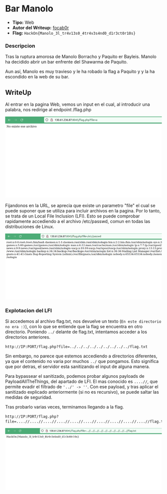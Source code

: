 # Bar Manolo #

- **Tipo:** Web
- **Autor del Writeup:** [focab0r](https://github.com/focab0r)
- **Flag:** `HackOn{Manolo_3l_tr4v13s0_4tr4v3s4nd0_d1r3ct0r10s}`

### Descripcion ###

Tras la ruptura amorosa de Manolo Borracho y Paquito er Bayleis. Manolo ha decidido abrir un bar enfrente del Shawarma de Paquito.

Aun así, Manolo es muy travieso y le ha robado la flag a Paquito y y la ha escondido en la web de su bar.

## WriteUp ##
Al entrar en la pagina Web, vemos un input en el cual, al introducir una palabra, nos redirige al endpoint /flag.php

![Accediendo a la Web](images/a.png)

Fijandonos en la URL, se aprecia que existe un parametro "file" el cual se puede suponer que se utiliza para incluir archivos en la pagina. Por lo tanto, se trata de un Local File Inclusion (LFI). Esto se puede comprobar rapidamente accediendo a el archivo /etc/passwd, comun en todas las distribuciones de Linux. 

![Probando el LFI](images/b.png)

### Explotacion del LFI ###

Si accedemos al archivo flag.txt, nos devuelve un texto (`En este directorio no era :)`), con lo que se entiende que la flag se encuentra en otro directorio. Poniendo `../` delante de flag.txt, intentamos acceder a los directorios anteriores.
```
http://IP:PORT/flag.php?file=../../../../../../../../../flag.txt
```
Sin embargo, no parece que estemos accediendo a directorios diferentes, ya que el contenido no varia por muchos `../` que pongamos. Esto significa que por detras, el servidor esta sanitizando el input de alguna manera. 

Para bypassear el sanitizado, podemos probar algunos payloads de PayloadAllTheThings, del apartado de LFI. El mas conocido es `....//`, que permite evadir el filtrado de `'../' -> ''`. Con ese payload, y tras aplicar el sanitizado explicado anteriormente (si no es recursivo), se puede saltar las medidas de seguridad. 

Tras probarlo varias veces, terminamos llegando a la flag.
```
http://IP:PORT/flag.php?file=....//....//....//....//....//....//....//....//....//....//flag.txt
```

![La flag](images/c.png) 
